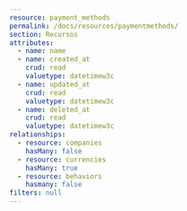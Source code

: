 ```yaml
---
resource: payment_methods
permalink: /docs/resources/paymentmethods/
section: Recursos
attributes:
  - name: name
  - name: created_at
    crud: read
    valuetype: datetimew3c
  - name: updated_at
    crud: read
    valuetype: datetimew3c
  - name: deleted_at
    crud: read
    valuetype: datetimew3c
relationships:
  - resource: companies
    hasMany: false
  - resource: currencies
    hasMany: true
  - resource: behaviors
    hasmany: false
filters: null
---
```

